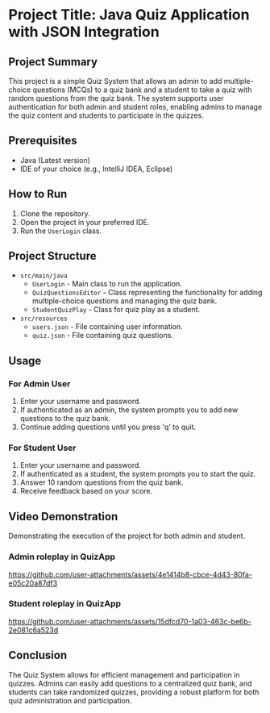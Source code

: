# Project Title: Java Quiz Application with JSON Integration

## Project Summary
This project is a simple Quiz System that allows an admin to add multiple-choice questions (MCQs) to a quiz bank and a student to take a quiz with random questions from the quiz bank. The system supports user authentication for both admin and student roles, enabling admins to manage the quiz content and students to participate in the quizzes.

## Prerequisites
- Java (Latest version)
- IDE of your choice (e.g., IntelliJ IDEA, Eclipse)

## How to Run
1. Clone the repository.
2. Open the project in your preferred IDE.
3. Run the `UserLogin` class.

## Project Structure
- `src/main/java`
  - `UserLogin` - Main class to run the application.
  - `QuizQuestionsEditor` - Class representing the functionality for adding multiple-choice questions and managing the quiz bank.
  - `StudentQuizPlay` - Class for quiz play as a student.
- `src/resources`
  - `users.json` - File containing user information.
  - `quiz.json` - File containing quiz questions.

## Usage
### For Admin User
1. Enter your username and password.
2. If authenticated as an admin, the system prompts you to add new questions to the quiz bank.
3. Continue adding questions until you press 'q' to quit.

### For Student User
1. Enter your username and password.
2. If authenticated as a student, the system prompts you to start the quiz.
3. Answer 10 random questions from the quiz bank.
4. Receive feedback based on your score.


## Video Demonstration
Demonstrating the execution of the project for both admin and student.
### Admin roleplay in QuizApp


https://github.com/user-attachments/assets/4e1414b8-cbce-4d43-80fa-e05c20a87df3



### Student roleplay in QuizApp


https://github.com/user-attachments/assets/15dfcd70-1a03-463c-be6b-2e081c6a523d




## Conclusion
The Quiz System allows for efficient management and participation in quizzes. Admins can easily add questions to a centralized quiz bank, and students can take randomized quizzes, providing a robust platform for both quiz administration and participation.
